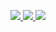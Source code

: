 <!--
### Hi there 👋
-->
<!--
**ziandzivan/ziandzivan** is a ✨ _special_ ✨ repository because its `README.md` (this file) appears on your GitHub profile.

Here are some ideas to get you started:

- 🔭 I’m currently working on ...
- 🌱 I’m currently learning ...
- 👯 I’m looking to collaborate on ...
- 🤔 I’m looking for help with ...
- 💬 Ask me about ...
- 📫 How to reach me: ...
- 😄 Pronouns: ...
- ⚡ Fun fact: ...
-->
<a href="https://forum.xda-developers.com/m/ziand.950857"><img src="https://img.shields.io/badge/XDA-Profile-yellow?longCache=true&style=flat"> </a>       <a href="https://4pda.to/forum/index.php?showuser=400880"><img src="https://img.shields.io/badge/4PDA-Profile-blue?longCache=true&style=flat"> </a>   ![](https://komarev.com/ghpvc/?username=ziandzivan&color=brightgreen&label=Profile+views&style=flat)
